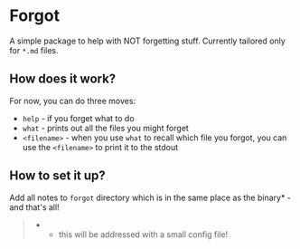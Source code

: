 # Forgot

A simple package to help with NOT forgetting stuff. Currently tailored only for `*.md` files.

## How does it work?

For now, you can do three moves:

* `help` - if you forget what to do
* `what` - prints out all the files you might forget
* `<filename>` - when you use `what` to recall which file you forgot, you can use the `<filename>` to print it to the stdout

## How to set it up?

Add all notes to `forgot` directory which is in the same place as the binary* - and that's all!

> * - this will be addressed with a small config file!

